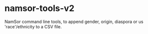 # namsor-tools-v2
NamSor command line tools, to append gender, origin, diaspora or us 'race'/ethnicity to a CSV file.
